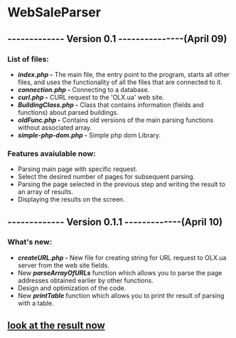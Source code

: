 # WebSaleParser
## ------------- Version 0.1 ---------------(April 09)
### List of files:
- ***index.php -*** The main file, the entry point to the program, starts all other files, and uses the functionality of all the files that are connected to it.
- ***connection.php -*** Connecting to a database.
- ***curl.php -*** CURL request to the 'OLX.ua' web site.
- ***BuildingClass.php -*** Class that contains information (fields and functions) about parsed buildings.
- ***oldFunc.php -*** Contains old versions of the main parsing functions without associated array.
- ***simple-php-dom.php -*** Simple php dom Library.

### Features avaiulable now:
- Parsing main page with specific request.
- Select the desired number of pages for subsequent parsing.
- Parsing the page selected in the previous step and writing the result to an array of results.
- Displaying the results on the screen.

## ------------- Version 0.1.1 -------------(April 10)

### What's new:
- ***createURL.php -*** New file for creating string for URL request to OLX.ua server from the web site fields.
- New ***parseArrayOfURLs*** function which allows you to parse the page addresses obtained earlier by other functions.
- Design and optimization of the code.
- New ***printTable*** function which allows you to print thr result of parsing with a table.
## [look at the result now](https://bossyandeks.000webhostapp.com/)

